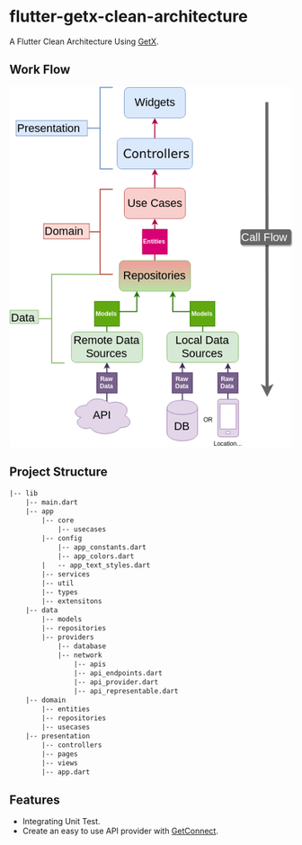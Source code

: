 # flutter-getx-clean-architecture
A Flutter Clean Architecture Using [GetX](https://github.com/jonataslaw/getx).

## Work Flow
![alt text](/assets/Clean-Architecture-Flutter-Diagram.png?raw=true)
## Project Structure
```
|-- lib
    |-- main.dart
    |-- app
        |-- core
            |-- usecases
        |-- config
            |-- app_constants.dart
            |-- app_colors.dart
        |   -- app_text_styles.dart
        |-- services
        |-- util
        |-- types
        |-- extensitons
    |-- data
        |-- models
        |-- repositories
        |-- providers
            |-- database
            |-- network
                |-- apis
                |-- api_endpoints.dart
                |-- api_provider.dart
                |-- api_representable.dart
    |-- domain
        |-- entities
        |-- repositories
        |-- usecases
    |-- presentation
        |-- controllers
        |-- pages
        |-- views
        |-- app.dart
```

## Features
- Integrating Unit Test.
- Create an easy to use API provider with [GetConnect](https://github.com/jonataslaw/getx#getconnect).
